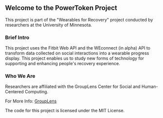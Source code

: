 ## Welcome to the PowerToken Project

This project is part of the "Wearables for Recovery" project conducted by
researchers at the University of Minnesota.

### Brief Intro
This project uses the Fitbit Web API and the WEconnect (in alpha) API to transform data collected on
social interactions into a wearable progress display. This project enables us to study new forms of 
technology for supporting and enhancing people's recovery experience.

### Who We Are
Researchers are affiliated with the GroupLens Center for Social and Human-Centered Computing. 


For More Info: [GroupLens](https://grouplens.org)

The code for this project is licensed under the MIT License.


